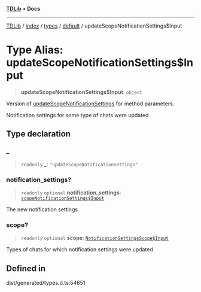[**TDLib**](../../../../../../README.md) • **Docs**

***

[TDLib](../../../../../../modules.md) / [index](../../../../../README.md) / [types](../../../README.md) / [default](../README.md) / updateScopeNotificationSettings$Input

# Type Alias: updateScopeNotificationSettings$Input

> **updateScopeNotificationSettings$Input**: `object`

Version of [updateScopeNotificationSettings](updateScopeNotificationSettings.md) for method parameters.

Notification settings for some type of chats were updated

## Type declaration

### \_

> `readonly` **\_**: `"updateScopeNotificationSettings"`

### notification\_settings?

> `readonly` `optional` **notification\_settings**: [`scopeNotificationSettings$Input`](scopeNotificationSettings$Input-1.md)

The new notification settings

### scope?

> `readonly` `optional` **scope**: [`NotificationSettingsScope$Input`](NotificationSettingsScope$Input.md)

Types of chats for which notification settings were updated

## Defined in

dist/generated/types.d.ts:54651
